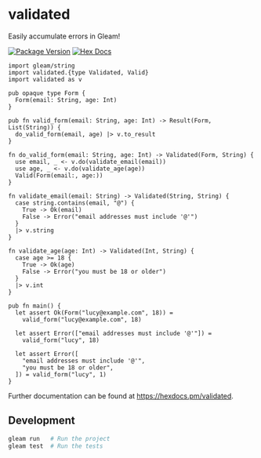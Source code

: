# validated

Easily accumulate errors in Gleam!

[![Package Version](https://img.shields.io/hexpm/v/validated)](https://hex.pm/packages/validated)
[![Hex Docs](https://img.shields.io/badge/hex-docs-ffaff3)](https://hexdocs.pm/validated/)

```gleam
import gleam/string
import validated.{type Validated, Valid}
import validated as v

pub opaque type Form {
  Form(email: String, age: Int)
}

pub fn valid_form(email: String, age: Int) -> Result(Form, List(String)) {
  do_valid_form(email, age) |> v.to_result
}

fn do_valid_form(email: String, age: Int) -> Validated(Form, String) {
  use email, _ <- v.do(validate_email(email))
  use age, _ <- v.do(validate_age(age))
  Valid(Form(email:, age:))
}

fn validate_email(email: String) -> Validated(String, String) {
  case string.contains(email, "@") {
    True -> Ok(email)
    False -> Error("email addresses must include '@'")
  }
  |> v.string
}

fn validate_age(age: Int) -> Validated(Int, String) {
  case age >= 18 {
    True -> Ok(age)
    False -> Error("you must be 18 or older")
  }
  |> v.int
}

pub fn main() {
  let assert Ok(Form("lucy@example.com", 18)) =
    valid_form("lucy@example.com", 18)

  let assert Error(["email addresses must include '@'"]) =
    valid_form("lucy", 18)

  let assert Error([
    "email addresses must include '@'",
    "you must be 18 or older",
  ]) = valid_form("lucy", 1)
}
```

Further documentation can be found at <https://hexdocs.pm/validated>.

## Development

```sh
gleam run   # Run the project
gleam test  # Run the tests
```
